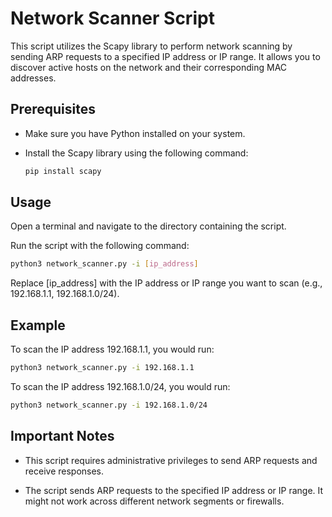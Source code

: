 # Network Scanner Script

This script utilizes the Scapy library to perform network scanning by sending ARP requests to a specified IP address or IP range. It allows you to discover active hosts on the network and their corresponding MAC addresses.

## Prerequisites

- Make sure you have Python installed on your system.
- Install the Scapy library using the following command:

  ```sh
  pip install scapy
  ```

## Usage
Open a terminal and navigate to the directory containing the script.

Run the script with the following command:

  ```sh
  python3 network_scanner.py -i [ip_address]
  ```
Replace [ip_address] with the IP address or IP range you want to scan (e.g., 192.168.1.1, 192.168.1.0/24).

## Example

To scan the IP address 192.168.1.1, you would run:

  ```sh
  python3 network_scanner.py -i 192.168.1.1
  ```

To scan the IP address 192.168.1.0/24, you would run:

  ```sh
  python3 network_scanner.py -i 192.168.1.0/24
  ```

## Important Notes
- This script requires administrative privileges to send ARP requests and receive responses.

- The script sends ARP requests to the specified IP address or IP range. It might not work across different network segments or firewalls.
